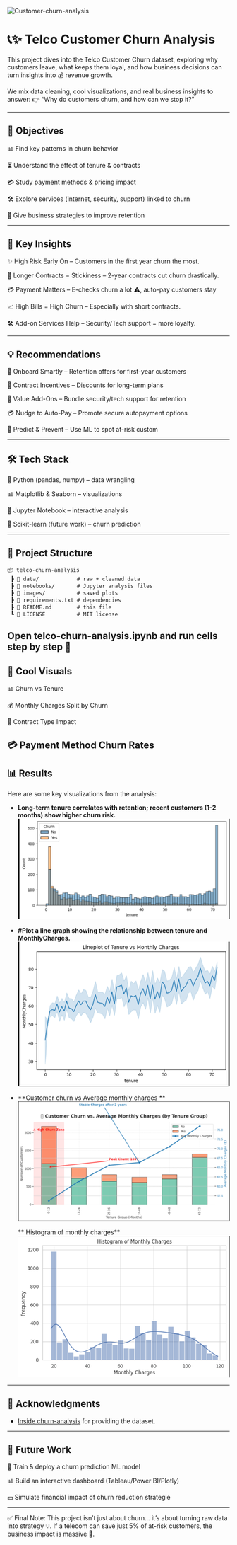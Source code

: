 ![Customer-churn-analysis](https://cdn.getmidnight.com/0c4c04acf192e7bfe1c2225a45815ad6/2023/04/churn-analysis-resources.jpg)

# 📞✨ Telco Customer Churn Analysis

This project dives into the Telco Customer Churn dataset, exploring why customers leave, what keeps them loyal, and how business decisions can turn insights into 💰 revenue growth.

We mix data cleaning, cool visualizations, and real business insights to answer:
👉 “Why do customers churn, and how can we stop it?”

---

## 🎯 Objectives

📊 Find key patterns in churn behavior

⏳ Understand the effect of tenure & contracts

💳 Study payment methods & pricing impact

🛠️ Explore services (internet, security, support) linked to churn

🚀 Give business strategies to improve retention

---

## 🔑 Key Insights

✨ High Risk Early On – Customers in the first year churn the most.

📅 Longer Contracts = Stickiness – 2-year contracts cut churn drastically.

💳 Payment Matters – E-checks churn a lot ⚠️, auto-pay customers stay

📈 High Bills = High Churn – Especially with short contracts.

🛠️ Add-on Services Help – Security/Tech support = more loyalty.

---

## 💡 Recommendations

🤝 Onboard Smartly – Retention offers for first-year customers

🎁 Contract Incentives – Discounts for long-term plans

🔐 Value Add-Ons – Bundle security/tech support for retention

💳 Nudge to Auto-Pay – Promote secure autopayment options

🤖 Predict & Prevent – Use ML to spot at-risk custom

---

## 🛠️ Tech Stack

🐍 Python (pandas, numpy) – data wrangling

📊 Matplotlib & Seaborn – visualizations

📓 Jupyter Notebook – interactive analysis

🤖 Scikit-learn (future work) – churn prediction



---

## 📂 Project Structure

```
📦 telco-churn-analysis
 ┣ 📂 data/            # raw + cleaned data
 ┣ 📂 notebooks/       # Jupyter analysis files
 ┣ 📂 images/          # saved plots
 ┣ 📜 requirements.txt # dependencies
 ┣ 📜 README.md        # this file
 ┗ 📜 LICENSE          # MIT license

```
Open telco-churn-analysis.ipynb and run cells step by step 🚀
---

## 📸 Cool Visuals

📊 Churn vs Tenure

💰 Monthly Charges Split by Churn

📃 Contract Type Impact

💳 Payment Method Churn Rates
---

## 📊 Results

Here are some key visualizations from the analysis:

* **Long-term tenure correlates with retention; recent customers (1-2 months) show higher churn risk.**
  ![](https://github.com/Akshay240624/telco-customer-churn-analysis/blob/main/images/Screenshot%202025-10-01%20160552.png)

* **#Plot a line graph showing the relationship between tenure and MonthlyCharges.**
  ![](https://github.com/Akshay240624/telco-customer-churn-analysis/blob/main/images/Screenshot%202025-10-01%20161044.png)

* **Customer churn vs Average monthly charges **
  ![Regulation Impact](https://github.com/Akshay240624/telco-customer-churn-analysis/blob/main/images/Screenshot%202025-10-01%20161302.png)

  ** Histogram of monthly charges**
  ![](https://github.com/Akshay240624/telco-customer-churn-analysis/blob/main/images/Screenshot%202025-10-01%20161314.png)

---


## 🙌 Acknowledgments

* [Inside churn-analysis](https://www.kaggle.com/datasets/palashfendarkar/wa-fnusec-telcocustomerchurn) for providing the dataset.

---

## 🚀 Future Work

🤖 Train & deploy a churn prediction ML model

📊 Build an interactive dashboard (Tableau/Power BI/Plotly)

💵 Simulate financial impact of churn reduction strategie

---

✅ Final Note:
This project isn’t just about churn… it’s about turning raw data into strategy 💡.
If a telecom can save just 5% of at-risk customers, the business impact is massive 🚀.
